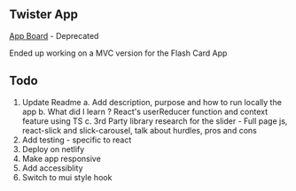 ## Twister App

[App Board](https://trello.com/b/5tHim3Ek/flash-card-app) - Deprecated

Ended up working on a MVC version for the Flash Card App

## Todo

1. Update Readme
  a. Add description, purpose and how to run locally the app
  b. What did I learn ? React's userReducer function and context feature using TS
  c. 3rd Party library research for the slider - Full page js, react-slick and slick-carousel, talk about hurdles, pros and cons
2. Add testing - specific to react
3. Deploy on netlify
4. Make app responsive
5. Add accessiblity 
6. Switch to mui style hook